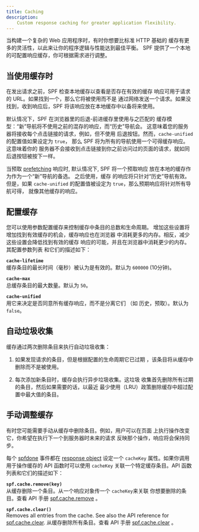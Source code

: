 ```yaml
---
title: Caching
description:
    Custom response caching for greater application flexibility.
---
```


当构建一个复杂的 Web 应用程序时，有时你想要比标准 HTTP 基础的
缓存有更多的灵活性，以此来让你的程序逻辑与性能达到最佳平衡。
SPF 提供了一个本地的可配置响应缓存，你可根据需求进行调整。


## 当使用缓存时

在发出请求之前，SPF 检查本地缓存以查看是否存在有效的缓存
响应可用于请求的 URL。如果找到一个，那么它将被使用而不是
通过网络发送一个请求。如果没找到，收到响应后，SPF
将该响应放在本地缓存中以备将来使用。

默认情况下，SPF 在浏览器里的后退-前进缓存里使用与之匹配的
缓存模型：“新”导航将不使用之前的混存的响应，而“历史”导航会。
这意味着您的服务器将接收每个点击链接的请求，例如，但不使用
后退按钮。然而，`cache-unified`的配置值如果设定为 `true`，
那么 SPF 将为所有的导航使用一个可得缓存响应。这意味着你的
服务器不会接收到点击链接到你之前访问过的页面的请求，就如同
后退按钮被按下一样。

当预取 [prefetching][] 响应时, 默认情况下, SPF 将一个预取响应
放在本地的缓存作为作为一个“新”导航的备选。 之后使用，缓存
的响应将只针对“历史”导航有效。但是，如果 `cache-unified`
的配置值被设定为  `true`，那么预期响应将针对所有导航可得，
就像其他缓存的响应。


## 配置缓存

您可以使用参数配置缓存来控制缓存中条目的总数和生命周期。
增加这些设置将增加找到有效缓存的机会，缓存响应也在浏览器
中消耗更多的内存。相反，减少这些设置会降低找到有效的缓存
响应的可能，并且在浏览器中消耗更少的内存。其配置参数列表
和它们的描述如下：

**`cache-lifetime`**  
缓存条目的最长时间（毫秒）被认为是有效的。默认为 `600000`
(10分钟)。

**`cache-max`**  
总缓存条目的最大数量。默认为 `50`。

**`cache-unified`**  
用它来决定是否同意所有缓存响应，而不是分离它们
（如 历史，预取）。默认为 `false`。

## 自动垃圾收集

缓存通过两次删除条目来执行自动垃圾收集：

1. 如果发现请求的条目，但是根据配置的生命周期它已过期
，该条目将从缓存中删除而不是被使用。

2. 每次添加新条目时，缓存会执行异步垃圾收集。这垃圾
收集首先删除所有过期的条目，然后如果需要的话，以最近
最少使用（LRU）政策删除缓存中超过配置中最大值的条目。


## 手动调整缓存

有时您可能需要手动从缓存中删除条目。例如，用户可以在页面
上执行操作改变它，你希望在执行下一个到服务器时未来的请求
反映那个操作，响应将会保持同步。

每个 [spfdone][] 事件都在 [response object][] 设定一个 `cacheKey`
属性。如果你调用用于操作缓存的 API 函数时可以使用 `cacheKey` 
关联一个特定缓存条目。API 函数列表和它们的描述如下：

**`spf.cache.remove(key)`**  
从缓存删除一个条目。从一个响应对象传一个 `cacheKey`来关联
你想要删除的条目。查看 API 手册 [spf.cache.remove][] 。

**`spf.cache.clear()`**  
Removes all entries from the cache.  See also the API reference
for [spf.cache.clear][].
从缓存删除所有条目。查看 API 手册 [spf.cache.clear][] 。



[prefetching]: ./prefetching.md
[spfdone]: ../events.md#event-descriptions
[response object]: ../../api.md#spf.singleresponse
[spf.cache.remove]: ../../api.md#spf.cache.remove
[spf.cache.clear]: ../../api.md#spf.cache.clear

